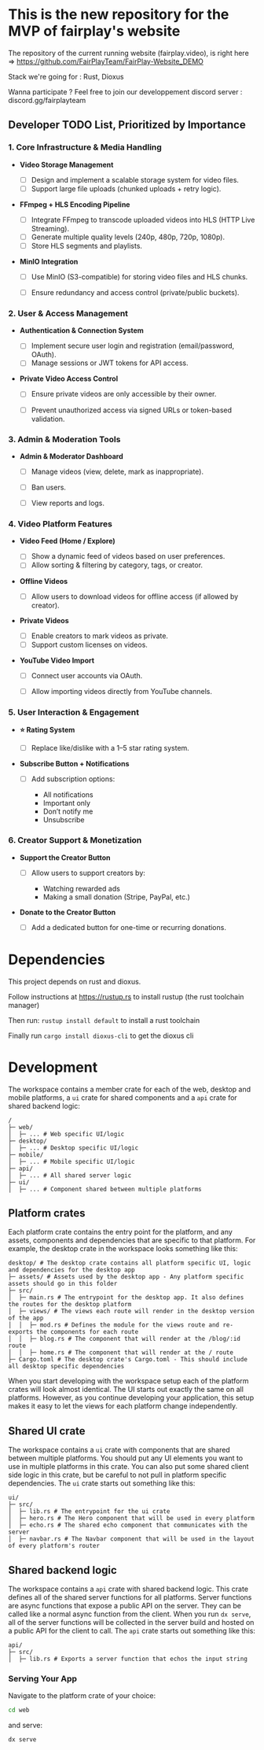 # This is the new repository for the MVP of fairplay's website
The repository of the current running website (fairplay.video), is right here => https://github.com/FairPlayTeam/FairPlay-Website_DEMO

Stack we're going for : Rust, Dioxus

Wanna participate ? Feel free to join our developpement discord server : discord.gg/fairplayteam

## Developer TODO List, Prioritized by Importance

### 1. Core Infrastructure & Media Handling

* **Video Storage Management**

  * [ ] Design and implement a scalable storage system for video files.
  * [ ] Support large file uploads (chunked uploads + retry logic).

* **FFmpeg + HLS Encoding Pipeline**

  * [ ] Integrate FFmpeg to transcode uploaded videos into HLS (HTTP Live Streaming).
  * [ ] Generate multiple quality levels (240p, 480p, 720p, 1080p).
  * [ ] Store HLS segments and playlists.

* **MinIO Integration**

  * [ ] Use MinIO (S3-compatible) for storing video files and HLS chunks.
  * [ ] Ensure redundancy and access control (private/public buckets).


### 2. User & Access Management

* **Authentication & Connection System**

  * [ ] Implement secure user login and registration (email/password, OAuth).
  * [ ] Manage sessions or JWT tokens for API access.

* **Private Video Access Control**

  * [ ] Ensure private videos are only accessible by their owner.
  * [ ] Prevent unauthorized access via signed URLs or token-based validation.


### 3. Admin & Moderation Tools

* **Admin & Moderator Dashboard**

  * [ ] Manage videos (view, delete, mark as inappropriate).
  * [ ] Ban users.
  * [ ] View reports and logs.


### 4. Video Platform Features

* **Video Feed (Home / Explore)**

  * [ ] Show a dynamic feed of videos based on user preferences.
  * [ ] Allow sorting & filtering by category, tags, or creator.

* **Offline Videos**

  * [ ] Allow users to download videos for offline access (if allowed by creator).

* **Private Videos**

  * [ ] Enable creators to mark videos as private.
  * [ ] Support custom licenses on videos.

* **YouTube Video Import**

  * [ ] Connect user accounts via OAuth.
  * [ ] Allow importing videos directly from YouTube channels.



### 5. User Interaction & Engagement

* **⭐ Rating System**

  * [ ] Replace like/dislike with a 1–5 star rating system.

* **Subscribe Button + Notifications**

  * [ ] Add subscription options:

    * All notifications
    * Important only
    * Don’t notify me
    * Unsubscribe



### 6. Creator Support & Monetization

* **Support the Creator Button**

  * [ ] Allow users to support creators by:

    * Watching rewarded ads
    * Making a small donation (Stripe, PayPal, etc.)

* **Donate to the Creator Button**

  * [ ] Add a dedicated button for one-time or recurring donations.


# Dependencies

This project depends on rust and dioxus.

Follow instructions at https://rustup.rs to install rustup (the rust toolchain manager)

Then run: `rustup install default` to install a rust toolchain

Finally run `cargo install dioxus-cli` to get the dioxus cli

# Development

The workspace contains a member crate for each of the web, desktop and mobile platforms, a `ui` crate for shared components and a `api` crate for shared backend logic:

```
/
├─ web/
│  ├─ ... # Web specific UI/logic
├─ desktop/
│  ├─ ... # Desktop specific UI/logic
├─ mobile/
│  ├─ ... # Mobile specific UI/logic
├─ api/
│  ├─ ... # All shared server logic
├─ ui/
│  ├─ ... # Component shared between multiple platforms
```

## Platform crates

Each platform crate contains the entry point for the platform, and any assets, components and dependencies that are specific to that platform. For example, the desktop crate in the workspace looks something like this:

```
desktop/ # The desktop crate contains all platform specific UI, logic and dependencies for the desktop app
├─ assets/ # Assets used by the desktop app - Any platform specific assets should go in this folder
├─ src/
│  ├─ main.rs # The entrypoint for the desktop app. It also defines the routes for the desktop platform
│  ├─ views/ # The views each route will render in the desktop version of the app
│  │  ├─ mod.rs # Defines the module for the views route and re-exports the components for each route
│  │  ├─ blog.rs # The component that will render at the /blog/:id route
│  │  ├─ home.rs # The component that will render at the / route
├─ Cargo.toml # The desktop crate's Cargo.toml - This should include all desktop specific dependencies
```

When you start developing with the workspace setup each of the platform crates will look almost identical. The UI starts out exactly the same on all platforms. However, as you continue developing your application, this setup makes it easy to let the views for each platform change independently.

## Shared UI crate

The workspace contains a `ui` crate with components that are shared between multiple platforms. You should put any UI elements you want to use in multiple platforms in this crate. You can also put some shared client side logic in this crate, but be careful to not pull in platform specific dependencies. The `ui` crate starts out something like this:

```
ui/
├─ src/
│  ├─ lib.rs # The entrypoint for the ui crate
│  ├─ hero.rs # The Hero component that will be used in every platform
│  ├─ echo.rs # The shared echo component that communicates with the server
│  ├─ navbar.rs # The Navbar component that will be used in the layout of every platform's router
```

## Shared backend logic

The workspace contains a `api` crate with shared backend logic. This crate defines all of the shared server functions for all platforms. Server functions are async functions that expose a public API on the server. They can be called like a normal async function from the client. When you run `dx serve`, all of the server functions will be collected in the server build and hosted on a public API for the client to call. The `api` crate starts out something like this:

```
api/
├─ src/
│  ├─ lib.rs # Exports a server function that echos the input string
```

### Serving Your App

Navigate to the platform crate of your choice:
```bash
cd web
```

and serve:

```bash
dx serve
```
